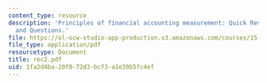 ```yaml
---
content_type: resource
description: 'Principles of financial accounting measurement: Quick Review; Problems
  and Questions.'
file: https://ol-ocw-studio-app-production.s3.amazonaws.com/courses/15-515-financial-accounting-fall-2003/1fa2d4ba20f072d3bcf3a1e39b5fc4ef_rec2.pdf
file_type: application/pdf
resourcetype: Document
title: rec2.pdf
uid: 1fa2d4ba-20f0-72d3-bcf3-a1e39b5fc4ef
---
```

